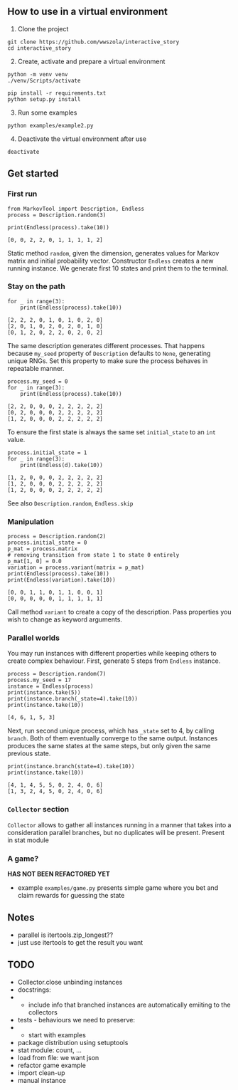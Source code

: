## How to use in a virtual environment
1. Clone the project
```
git clone https://github.com/wwszola/interactive_story
cd interactive_story
```
2. Create, activate and prepare a virtual environment
```
python -m venv venv
./venv/Scripts/activate

pip install -r requirements.txt
python setup.py install
```
3. Run some examples
```
python examples/example2.py
```
4. Deactivate the virtual environment after use
```
deactivate
```

## Get started
### First run
```
from MarkovTool import Description, Endless
process = Description.random(3)

print(Endless(process).take(10))
```
```
[0, 0, 2, 2, 0, 1, 1, 1, 1, 2]
```
Static method `random`, given the dimension, generates values for Markov matrix and initial probability vector. Constructor `Endless` creates a new running instance. We generate first 10 states and print them to the terminal.

### Stay on the path
```
for _ in range(3): 
    print(Endless(process).take(10))
```
```
[2, 2, 2, 0, 1, 0, 1, 0, 2, 0]
[2, 0, 1, 0, 2, 0, 2, 0, 1, 0]
[0, 1, 2, 0, 2, 2, 0, 2, 0, 2]
```
The same description generates different processes. That happens because `my_seed` property of `Description` defaults to `None`, generating unique RNGs.
Set this property to make sure the process behaves in repeatable manner.
```
process.my_seed = 0
for _ in range(3): 
    print(Endless(process).take(10))
```
```
[2, 2, 0, 0, 0, 2, 2, 2, 2, 2]
[0, 2, 0, 0, 0, 2, 2, 2, 2, 2]
[1, 2, 0, 0, 0, 2, 2, 2, 2, 2]
```
To ensure the first state is always the same set `initial_state` to an `int` value.
```
process.initial_state = 1
for _ in range(3): 
    print(Endless(d).take(10))
```
```
[1, 2, 0, 0, 0, 2, 2, 2, 2, 2]
[1, 2, 0, 0, 0, 2, 2, 2, 2, 2]
[1, 2, 0, 0, 0, 2, 2, 2, 2, 2]
```
See also `Description.random`, `Endless.skip`

### Manipulation
```
process = Description.random(2)
process.initial_state = 0
p_mat = process.matrix
# removing transition from state 1 to state 0 entirely 
p_mat[1, 0] = 0.0
variation = process.variant(matrix = p_mat)
print(Endless(process).take(10))
print(Endless(variation).take(10))
```
```
[0, 0, 1, 1, 0, 1, 1, 0, 0, 1]
[0, 0, 0, 0, 0, 1, 1, 1, 1, 1]
```
Call method `variant` to create a copy of the description. Pass properties you wish to change as keyword arguments.

### Parallel worlds
You may run instances with different properties while keeping others to create complex behaviour. First, generate 5 steps from `Endless` instance.
```
process = Description.random(7)
process.my_seed = 17
instance = Endless(process)
print(instance.take(5))
print(instance.branch(_state=4).take(10))
print(instance.take(10))
```
```
[4, 6, 1, 5, 3]
```
Next, run second unique process, which has `_state` set to 4, by calling `branch`. Both of them eventually converge to the same output. Instances produces the same states at the same steps, but only given the same previous state.
```
print(instance.branch(state=4).take(10))
print(instance.take(10))
```
```
[4, 1, 4, 5, 5, 0, 2, 4, 0, 6]
[1, 3, 2, 4, 5, 0, 2, 4, 0, 6]
```
### `Collector` section
`Collector` allows to gather all instances running in a manner that takes into a consideration parallel branches, but no duplicates will be present. 
Present in stat module

### A game?
__HAS NOT BEEN REFACTORED YET__
- example `examples/game.py` presents simple game where you bet and claim rewards for guessing the state

## Notes
- parallel is itertools.zip_longest??
- just use itertools to get the result you want
## TODO
- Collector.close unbinding instances
- docstrings: 
- - include info that branched instances are automatically emiiting to the collectors
- tests - behaviours we need to preserve:
- - start with examples
- package distribution using setuptools
- stat module: count, ...
- load from file: we want json
- refactor game example
- import clean-up
- manual instance